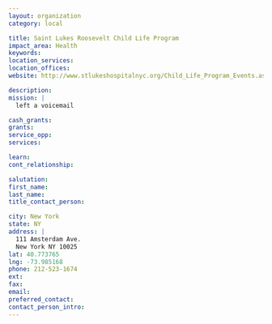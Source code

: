 ```yaml
---
layout: organization
category: local

title: Saint Lukes Roosevelt Child Life Program
impact_area: Health
keywords: 
location_services: 
location_offices: 
website: http://www.stlukeshospitalnyc.org/Child_Life_Program_Events.aspx

description: 
mission: |
  left a voicemail

cash_grants: 
grants: 
service_opp: 
services: 

learn: 
cont_relationship: 

salutation: 
first_name: 
last_name: 
title_contact_person: 

city: New York
state: NY
address: |
  111 Amsterdam Ave.     
  New York NY 10025
lat: 40.773765
lng: -73.985168
phone: 212-523-1674
ext: 
fax: 
email: 
preferred_contact: 
contact_person_intro: 
---
```

